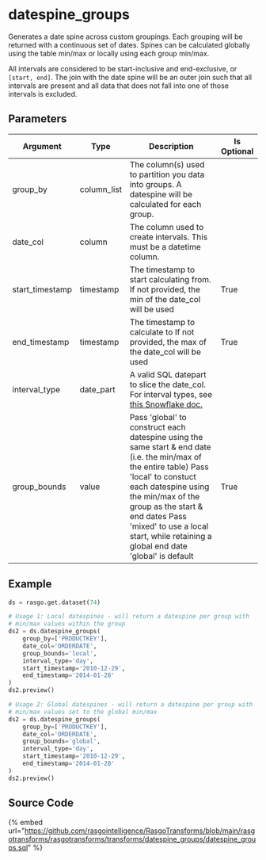 

# datespine_groups

Generates a date spine across custom groupings. Each grouping will be returned with a
continuous set of dates.
Spines can be calculated globally using the table min/max or locally using each group min/max.

All intervals are considered to be start-inclusive and end-exclusive, or `[start, end]`.
The join with the date spine will be an outer join such that all intervals are present
and all data that does not fall into one of those intervals is excluded.


## Parameters

|    Argument     |    Type     |                                                                                                                                                 Description                                                                                                                                                 | Is Optional |
| --------------- | ----------- | ----------------------------------------------------------------------------------------------------------------------------------------------------------------------------------------------------------------------------------------------------------------------------------------------------------- | ----------- |
| group_by        | column_list | The column(s) used to partition you data into groups. A datespine will be calculated for each group.                                                                                                                                                                                                        |             |
| date_col        | column      | The column used to create intervals. This must be a datetime column.                                                                                                                                                                                                                                        |             |
| start_timestamp | timestamp   | The timestamp to start calculating from. If not provided, the min of the date_col will be used                                                                                                                                                                                                              | True        |
| end_timestamp   | timestamp   | The timestamp to calculate to If not provided, the max of the date_col will be used                                                                                                                                                                                                                         | True        |
| interval_type   | date_part   | A valid SQL datepart to slice the date_col. For interval types, see [this Snowflake doc.](https://docs.snowflake.com/en/sql-reference/data-types-datetime.html#interval-constants)                                                                                                                          |             |
| group_bounds    | value       | Pass 'global' to construct each datespine using the same start & end date (i.e. the min/max of the entire table)  Pass 'local' to constuct each datespine using the min/max of the group as the start & end dates Pass 'mixed' to use a local start, while retaining a global end date 'global' is default  | True        |


## Example

```python
ds = rasgo.get.dataset(74)

# Usage 1: Local datespines - will return a datespine per group with
# min/max values within the group
ds2 = ds.datespine_groups(
    group_by=['PRODUCTKEY'],
    date_col='ORDERDATE',
    group_bounds='local',
    interval_type='day',
    start_timestamp='2010-12-29',
    end_timestamp='2014-01-28'
)
ds2.preview()

# Usage 2: Global datespines - will return a datespine per group with
# min/max values set to the global min/max
ds2 = ds.datespine_groups(
    group_by=['PRODUCTKEY'],
    date_col='ORDERDATE',
    group_bounds='global',
    interval_type='day',
    start_timestamp='2010-12-29',
    end_timestamp='2014-01-28'
)
ds2.preview()

```

## Source Code

{% embed url="https://github.com/rasgointelligence/RasgoTransforms/blob/main/rasgotransforms/rasgotransforms/transforms/datespine_groups/datespine_groups.sql" %}
